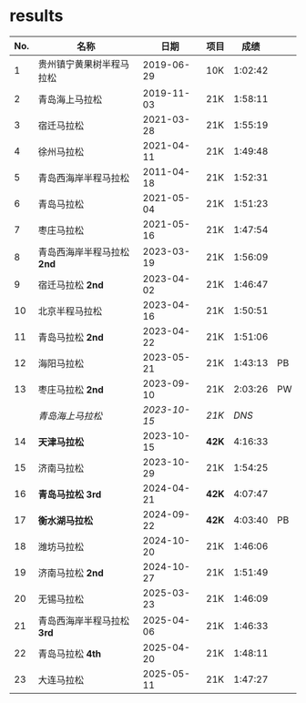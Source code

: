 # results

| No. | 名称                        | 日期       | 项目 | 成绩     |     |
| --- | -------------------------- | ---------- | --- | ------- | --- |
|   1 | 贵州镇宁黄果树半程马拉松       | 2019-06-29 | 10K | 1:02:42 |
|   2 | 青岛海上马拉松               | 2019-11-03 | 21K | 1:58:11 |
|   3 | 宿迁马拉松                  | 2021-03-28 | 21K | 1:55:19 |
|   4 | 徐州马拉松                  | 2021-04-11 | 21K | 1:49:48 |
|   5 | 青岛西海岸半程马拉松          | 2011-04-18 | 21K | 1:52:31 |
|   6 | 青岛马拉松                  | 2021-05-04 | 21K | 1:51:23 |
|   7 | 枣庄马拉松                  | 2021-05-16 | 21K | 1:47:54 |
|   8 | 青岛西海岸半程马拉松 **2nd**  | 2023-03-19 | 21K | 1:56:09 |
|   9 | 宿迁马拉松 **2nd**          | 2023-04-02 | 21K | 1:46:47 |
|  10 | 北京半程马拉松               | 2023-04-16 | 21K | 1:50:51 |
|  11 | 青岛马拉松 **2nd**          | 2023-04-22 | 21K | 1:51:06 |
|  12 | 海阳马拉松                  | 2023-05-21 | 21K | 1:43:13 | PB |
|  13 | 枣庄马拉松 **2nd**          | 2023-09-10 | 21K | 2:03:26 | PW |
|     | _青岛海上马拉松_             | _2023-10-15_ | _21K_ | _DNS_ |
|  14 | **天津马拉松**              | 2023-10-15 | **42K** | 4:16:33 |
|  15 | 济南马拉松                  | 2023-10-29 | 21K | 1:54:25 |
|  16 | **青岛马拉松 3rd**          | 2024-04-21 | **42K** | 4:07:47 |
|  17 | **衡水湖马拉松**            | 2024-09-22 | **42K** | 4:03:40 | PB |
|  18 | 潍坊马拉松                  | 2024-10-20 | 21K | 1:46:06 |
|  19 | 济南马拉松 **2nd**          | 2024-10-27 | 21K | 1:51:49 |
|  20 | 无锡马拉松                  | 2025-03-23 | 21K | 1:46:09 |
|  21 | 青岛西海岸半程马拉松 **3rd**  | 2025-04-06 | 21K | 1:46:33 |
|  22 | 青岛马拉松 **4th**          | 2025-04-20 | 21K | 1:48:11 |
|  23 | 大连马拉松                  | 2025-05-11 | 21K | 1:47:27 |
